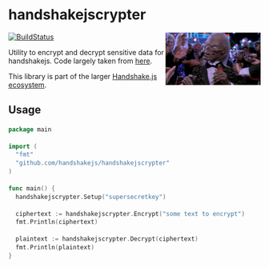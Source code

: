 # handshakejscrypter

<img src="https://raw.githubusercontent.com/handshakejs/handshakejscrypter/master/handshakejscrypter.gif" alt="handshakejscrypter" align="right" width="190" />

[![BuildStatus](https://travis-ci.org/handshakejs/handshakejscrypter.png?branch=master)](https://travis-ci.org/handshakejs/handshakejscrypter)

Utility to encrypt and decrypt sensitive data for handshakejs. Code largely taken from [here](http://stackoverflow.com/questions/18817336/golang-encrypting-a-string-with-aes-and-base64).

This library is part of the larger [Handshake.js ecosystem](https://github.com/handshakejs).

## Usage

```go
package main

import (
  "fmt"
  "github.com/handshakejs/handshakejscrypter"
)

func main() {
  handshakejscrypter.Setup("supersecretkey")

  ciphertext := handshakejscrypter.Encrypt("some text to encrypt")
  fmt.Println(ciphertext)

  plaintext := handshakejscrypter.Decrypt(ciphertext)
  fmt.Println(plaintext)
}
```
